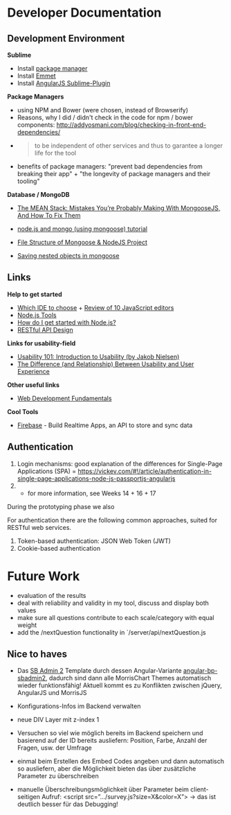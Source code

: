 # Developer Documentation


## Development Environment

__Sublime__

* Install [package manager](https://sublime.wbond.net/installation)
* Install [Emmet](http://emmet.io/)
* Install [AngularJS Sublime-Plugin](https://sublime.wbond.net/packages/AngularJS)


__Package Managers__

* using NPM and Bower (were chosen, instead of Browserify)
* Reasons, why I did / didn't check in the code for npm / bower components: http://addyosmani.com/blog/checking-in-front-end-dependencies/
* > to be independent of other services and thus to garantee a longer life for the tool
* benefits of package managers: "prevent bad dependencies from breaking their app" + "the longevity of package managers and their tooling"


__Database / MongoDB__

* [The MEAN Stack: Mistakes You’re Probably Making With MongooseJS, And How To Fix Them](http://blog.mongodb.org/post/52299826008/the-mean-stack-mistakes-youre-probably-making)
* [node.js and mongo (using mongoose) tutorial](http://blog.modulus.io/getting-started-with-mongoose)

* [File Structure of Mongoose & NodeJS Project](http://stackoverflow.com/questions/9230932/file-structure-of-mongoose-nodejs-project?answertab=votes#tab-top)
* [Saving nested objects in mongoose](http://stackoverflow.com/questions/21243502/saving-nested-objects-in-mongoose)


## Links

__Help to get started__

* [Which IDE to choose](http://www.sitepoint.com/javascript-internet-things/) + [Review of 10 JavaScript editors](http://www.javaworld.com/article/2094847/enterprise-java/review-10-javascript-editors-and-ides-put-to-the-test.html)
* [Node.js Tools](https://www.totaljs.com/tools/)
* [How do I get started with Node.js?](http://stackoverflow.com/questions/2353818/how-do-i-get-started-with-node-js)
* [RESTful API Design](http://code.tutsplus.com/tutorials/restful-api-design-with-nodejs-restify--cms-22637)

__Links for usability-field__

* [Usability 101: Introduction to Usability (by Jakob Nielsen)](http://www.nngroup.com/articles/usability-101-introduction-to-usability/)
* [The Difference (and Relationship) Between Usability and User Experience](http://usabilitygeek.com/the-difference-between-usability-and-user-experience/)


__Other useful links__

* [Web Development Fundamentals](https://developers.google.com/web/fundamentals/)

__Cool Tools__

* [Firebase](https://www.firebase.com/) - Build Realtime Apps, an API to store and sync data



## Authentication

1. Login mechanisms: good explanation of the differences for Single-Page Applications (SPA) = https://vickev.com/#!/article/authentication-in-single-page-applications-node-js-passportjs-angularjs
1. + for more information, see Weeks 14 + 16 + 17

During the prototyping phase we also

For authentication there are the following common approaches, suited for RESTful web services.

1. Token-based authentication: JSON Web Token (JWT)
1. Cookie-based authentication




# Future Work

* evaluation of the results
* deal with reliability and validity in my tool, discuss and display both values
* make sure all questions contribute to each scale/category with equal weight
* add the /nextQuestion functionality in `/server/api/nextQuestion.js


## Nice to haves

* Das [SB Admin 2](http://startbootstrap.com/template-overviews/sb-admin-2/) Template durch dessen Angular-Variante [angular-bp-sbadmin2](https://github.com/ardeearam/angular-bp-sbadmin2), dadurch sind dann alle MorrisChart Themes automatisch wieder funktionsfähig! Aktuell kommt es zu Konflikten zwischen jQuery, AngularJS und MorrisJS


* Konfigurations-Infos im Backend verwalten
* neue DIV Layer mit z-index 1
* Versuchen so viel wie möglich bereits im Backend speichern und basierend auf der ID bereits ausliefern: Position, Farbe, Anzahl der Fragen, usw. der Umfrage
* einmal beim Erstellen des Embed Codes angeben und dann automatisch so ausliefern, aber die Möglichkeit bieten das über zusätzliche Parameter zu überschreiben
* manuelle Überschreibungsmöglichkeit über Parameter beim client-seitigen Aufruf: <script src=”.../survey.js?size=X&color=X”> → das ist deutlich besser für das Debugging!
